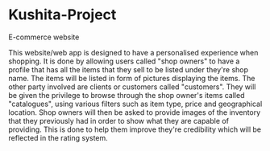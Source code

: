 # Kushita-Project
E-commerce website

This website/web app is designed to have a personalised experience when shopping. 
It is done by allowing users called "shop owners" to have a profile that has all the items that they sell to be listed under they're shop name. 
The items will be listed in form of pictures displaying the items. 
The other party involved are clients or customers called "customers". 
They will be given the privilege to browse through the shop owner's items called "catalogues", using various filters such as item type, price and geographical location. 
Shop owners will then be asked to provide images of the inventory that they previously had in order to show what they are capable of providing.  This is done to help them improve they're credibility which will be reflected in the rating system. 
